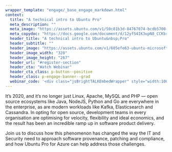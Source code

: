 ```yaml
---
wrapper_template: "engage/_base_engage_markdown.html"
context:
  title: "A technical intro to Ubuntu Pro"
  meta_description: ""
  meta_image: "https://assets.ubuntu.com/v1/50c81b3d-84767074-bcdb5700-afc9-11ea-9647-4777f30a85d7.png"
  meta_copydoc: "https://docs.google.com/document/d/12yfS4IK3upN8_CCKbrEP_tFQ6boWY089L5DNFvClWpY"
  header_title: "A technical intro to Ubuntu&nbsp;Pro"
  header_subtitle: ""
  header_image: "https://assets.ubuntu.com/v1/605efe63-ubuntu-microsoft-azure-logos.svg"
  header_image_width: "320"
  header_image_height: "267"
  header_url: "#register-section"
  header_cta: "Watch Webinar"
  header_cta_class: p-button--positive
  header_class: p-engage-banner--grad
  webinar_code: '<div class="jsBrightTALKEmbedWrapper" style="width:100%; height:100%; position:relative;background: #ffffff;"><script class="jsBrightTALKEmbedConfig" type="application/json">{ "channelId" : 6793, "language": "en-US", "commId" : 415878, "displayMode" : "standalone", "height" : "auto" }</script><script src="https://www.brighttalk.com/clients/js/player-embed/player-embed.js" class="jsBrightTALKEmbed"></script></div>'
---
```


It&rsquo;s 2020, and it&rsquo;s no longer just Linux, Apache, MySQL and PHP &mdash; open source ecosystems like Java, NodeJS, Python and Go are everywhere in the enterprise, as are modern workloads like Kafka, Elasticsearch and Cassandra. In opting for open source, development teams in every organisation are optimising for velocity, flexibility and ideal economics, and the result has been an incredible ramp up in software product delivery.

Join us to discuss how this phenomenon has changed the way the IT and Security need to approach software provenance, patching and compliance, and how Ubuntu Pro for Azure can help address those challenges.
